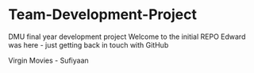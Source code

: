 # Team-Development-Project
DMU final year development project
Welcome to the initial REPO
Edward was here - just getting back in touch with GitHub

Virgin Movies - Sufiyaan 
